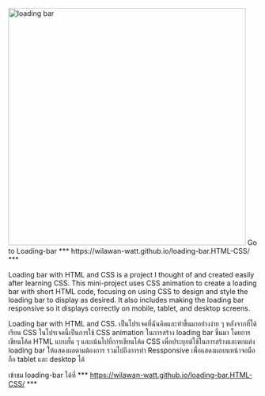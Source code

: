 <img width="480" alt="loading bar" src="https://github.com/Wilawan-Watt/loading-bar.HTML-CSS/assets/171704208/61154832-7f74-4b16-951b-72333e454c39">
Go to Loading-bar *** https://wilawan-watt.github.io/loading-bar.HTML-CSS/ ***

Loading bar with HTML and CSS is a project I thought of and created easily after learning CSS. This mini-project uses CSS animation to create a loading bar with short HTML code, focusing on using CSS to design and style the loading bar to display as desired. It also includes making the loading bar responsive so it displays correctly on mobile, tablet, and desktop screens.

Loading bar with HTML and CSS. เป็นโปรเจคที่ฉันคิดและทำขึ้นมาอย่างง่าย ๆ หลังจากที่ได้เรียน CSS ในโปรเจคนี้เป็นการใช้ CSS animation ในการสร้าง loading bar ขึ้นมา โดยการเขียนโค้ด HTML แบบสั้น ๆ และเน้นไปที่การเขียนโค้ด CSS เพื่อประยุกต์ใช้ในการสร้างและตกแต่ง loading bar ให้แสดงผลตามต้องการ รวมไปถึงการทำ Ressponsive เพื่อแสดงผลบนหน้าจอมือถือ tablet และ desktop ได้ 

เข้าชม loading-bar ได้ที่ *** https://wilawan-watt.github.io/loading-bar.HTML-CSS/ ***
